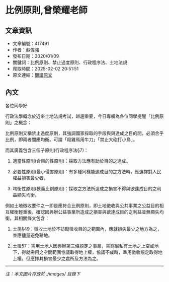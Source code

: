 # 比例原則,曾榮耀老師

## 文章資訊
- 文章編號：417491
- 作者：蘇偉強
- 發布日期：2020/01/09
- 關鍵詞：比例原則、禁止過度原則、行政程序法、土地法規
- 爬取時間：2025-02-02 20:51:51
- 原文連結：[閱讀原文](https://real-estate.get.com.tw/Columns/detail.aspx?no=417491)

## 內文
各位同學好

行政法學概念於近來土地法規考試，越趨重要，今日專欄為各位同學提醒「比例原則」之概念：

比例原則又稱禁止過度原則，其強調國家採取的手段與與達成之目的間，必須合乎比例，即兩者間應均衡。可謂「殺雞焉用牛刀」「禁止大砲打小鳥」。

而其廣義包含三個子原則(行政程序法§7)：

1. 適當性原則(合目的性原則)：採取方法應有助於目的之達成。

2. 必要性原則(最小侵害原則)：有多種同樣能達成目的之方法時，應選擇對人民權益損害最少者。

3. 均衡性原則(狹義比例原則)：採取之方法所造成之損害不得與欲達成目的之利益顯失均衡。

例如土地徵收要件之一即是應符合比例原則，即土地徵收與公共事業之公益目的相互權衡輕重後，確認因興辦公益事業所造成之損害與欲達成目的之利益並無顯失均衡。其相關條文包含：

1. 土施§49：徵收土地於不妨礙徵收目的之範圍內，應就損失最少之地方為之，並應儘量避免耕地。

2. 土徵57：需用土地人因興辦第三條規定之事業，需穿越私有土地之上空或地下，得就需用之空間範圍協議取得地上權，協議不成時，準用徵收規定取得地上權。但應擇其損害最少之處所及方法為之。
---
*注：本文圖片存放於 ./images/ 目錄下*
